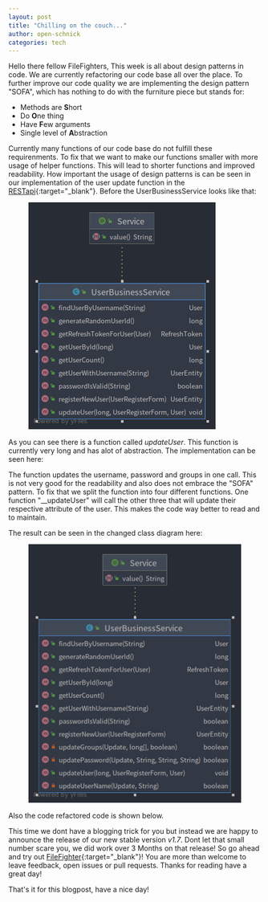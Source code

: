 ```yaml
---
layout: post
title: "Chilling on the couch..."
author: open-schnick
categories: tech
---
```


Hello there fellow FileFighters,
This week is all about design patterns in code. We are currently refactoring our code base all over the place.
To further improve our code quality we are implementing the design pattern "SOFA", which has nothing to do with the furniture piece but stands for:
* Methods are **S**hort
* Do **O**ne thing
* Have **F**ew arguments
* Single level of **A**bstraction


Currently many functions of our code base do not fulfill these requirenments.
To fix that we want to make our functions smaller with more usage of helper functions. This will lead to shorter functions and improved readability.
How important the usage of design patterns is can be seen in our implementation of the user update function in the [RESTapi](https://github.com/FileFighter/RestApi){:target="_blank"}.
Before the UserBusinessService looks like that:

<figure>
<img src="/assets/images/blog-17/UserBusinessService.pre.png"/>
</figure>

As you can see there is a function called _updateUser_. This function is currently very long and has alot of abstraction. The implementation can be seen here:

<script src="https://gist-it.appspot.com/https://github.com/FileFighter/RestApi/blob/7281e4594b2998f2276b394b7e1d6021a5a5f61f/src/main/java/de/filefighter/rest/domain/user/business/UserBusinessService.java?slice=153:231"></script>

The function updates the username, password and groups in one call. This is not very good for the readability and also does not embrace the "SOFA" pattern.
To fix that we split the function into four different functions. One function "__updateUser" will call the other three that will update their respective attribute of the user. This makes the code way better to read and to maintain.

The result can be seen in the changed class diagram here:

<figure>
<img src="/assets/images/blog-17/UserBusinessService.after.png"/>
</figure>

Also the code refactored code is shown below.

<script src="https://gist-it.appspot.com/https://github.com/FileFighter/RestApi/blob/docu/sofa/src/main/java/de/filefighter/rest/domain/user/business/UserBusinessService.java?slice=150:246"></script>

This time we dont have a blogging trick for you but instead we are happy to announce the release of our new stable version _v1.7_. Dont let that small number scare you, we did work over 3 Months on that release!
So go ahead and try out [FileFighter](https://github.com/FileFighter/ClientSetup){:target="_blank"}!
You are more than welcome to leave feedback, open issues or pull requests.
Thanks for reading have a great day!

That's it for this blogpost, have a nice day!
